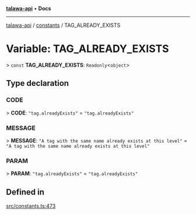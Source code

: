 [**talawa-api**](../../README.md) • **Docs**

***

[talawa-api](../../modules.md) / [constants](../README.md) / TAG\_ALREADY\_EXISTS

# Variable: TAG\_ALREADY\_EXISTS

\> `const` **TAG\_ALREADY\_EXISTS**: `Readonly`\<`object`\>

## Type declaration

### CODE

\> **CODE**: `"tag.alreadyExists"` = `"tag.alreadyExists"`

### MESSAGE

\> **MESSAGE**: `"A tag with the same name already exists at this level"` = `"A tag with the same name already exists at this level"`

### PARAM

\> **PARAM**: `"tag.alreadyExists"` = `"tag.alreadyExists"`

## Defined in

[src/constants.ts:473](https://github.com/PalisadoesFoundation/talawa-api/blob/f4877b986932181336f42a7336754de05976cd97/src/constants.ts#L473)
